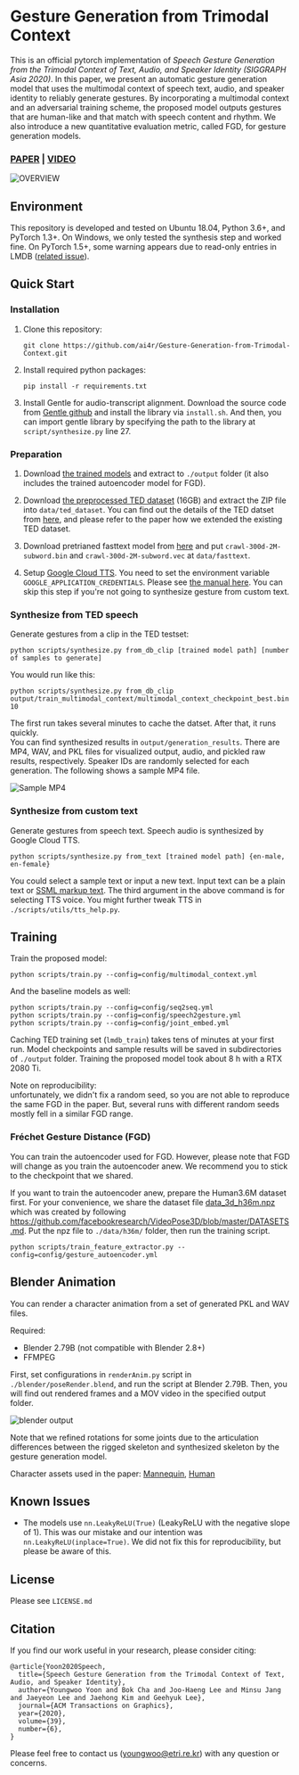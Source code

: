 # Gesture Generation from Trimodal Context

This is an official pytorch implementation of *Speech Gesture Generation from the Trimodal Context of Text, Audio, and Speaker Identity (SIGGRAPH Asia 2020)*. In this paper, we present an automatic gesture generation model that uses the multimodal context of speech text, audio, and speaker identity to reliably generate gestures. By incorporating a multimodal context and an adversarial training scheme, the proposed model outputs gestures that are human-like and that match with speech content and rhythm. We also introduce a new quantitative evaluation metric, called FGD, for gesture generation models.

### [PAPER](https://arxiv.org/abs/2009.02119) | [VIDEO](https://youtu.be/2nDaBHUWpC0)

![OVERVIEW](.github/overview.jpg)

## Environment

This repository is developed and tested on Ubuntu 18.04, Python 3.6+, and PyTorch 1.3+. On Windows, we only tested the synthesis step and worked fine. On PyTorch 1.5+, some warning appears due to read-only entries in LMDB ([related issue](https://github.com/pytorch/pytorch/issues/37581)).

## Quick Start

### Installation

1. Clone this repository:
   ```
   git clone https://github.com/ai4r/Gesture-Generation-from-Trimodal-Context.git
   ```

0. Install required python packages:
   ```
   pip install -r requirements.txt
   ```

0. Install Gentle for audio-transcript alignment. Download the source code from [Gentle github](https://github.com/lowerquality/gentle) and install the library via `install.sh`. And then, you can import gentle library by specifying the path to the library at `script/synthesize.py` line 27.


### Preparation

1. Download [the trained models](https://kaistackr-my.sharepoint.com/:u:/g/personal/zeroyy_kaist_ac_kr/Ec1UIsDDLHtKia04_TTRbygBepXORv__kkq-C9IqZs32aA?e=bJGXQr) and extract to `./output` folder (it also includes the trained autoencoder model for FGD).

0. Download [the preprocessed TED dataset](https://kaistackr-my.sharepoint.com/:u:/g/personal/zeroyy_kaist_ac_kr/EYAPLf8Hvn9Oq9GMljHDTK4BRab7rl9hAOcnjkriqL8qSg) (16GB) and extract the ZIP file into `data/ted_dataset`. You can find out the details of the TED datset from [here](https://github.com/youngwoo-yoon/youtube-gesture-dataset), and please refer to the paper how we extended the existing TED dataset.

0. Download pretrianed fasttext model from [here](https://dl.fbaipublicfiles.com/fasttext/vectors-english/crawl-300d-2M-subword.zip) and put `crawl-300d-2M-subword.bin` and `crawl-300d-2M-subword.vec` at `data/fasttext`.

0. Setup [Google Cloud TTS](https://cloud.google.com/text-to-speech). You need to set the environment variable `GOOGLE_APPLICATION_CREDENTIALS`. Please see [the manual here](https://cloud.google.com/docs/authentication/getting-started). You can skip this step if you're not going to synthesize gesture from custom text.


### Synthesize from TED speech

Generate gestures from a clip in the TED testset: 

```
python scripts/synthesize.py from_db_clip [trained model path] [number of samples to generate]
```

You would run like this:

```
python scripts/synthesize.py from_db_clip output/train_multimodal_context/multimodal_context_checkpoint_best.bin 10
```

The first run takes several minutes to cache the datset. After that, it runs quickly.   
You can find synthesized results in `output/generation_results`. There are MP4, WAV, and PKL files for visualized output, audio, and pickled raw results, respectively. Speaker IDs are randomly selected for each generation. The following shows a sample MP4 file.

![Sample MP4](.github/sample.gif)


### Synthesize from custom text

Generate gestures from speech text. Speech audio is synthesized by Google Cloud TTS.

```
python scripts/synthesize.py from_text [trained model path] {en-male, en-female}
```

You could select a sample text or input a new text. Input text can be a plain text or [SSML markup text](https://cloud.google.com/text-to-speech/docs/ssml). The third argument in the above command is for selecting TTS voice. You might further tweak TTS in `./scripts/utils/tts_help.py`.
 

## Training

Train the proposed model:
```
python scripts/train.py --config=config/multimodal_context.yml
```

And the baseline models as well:

```
python scripts/train.py --config=config/seq2seq.yml
python scripts/train.py --config=config/speech2gesture.yml
python scripts/train.py --config=config/joint_embed.yml 
```

Caching TED training set (`lmdb_train`) takes tens of minutes at your first run. Model checkpoints and sample results will be saved in subdirectories of `./output` folder. Training the proposed model took about 8 h with a RTX 2080 Ti.

Note on reproducibility:  
unfortunately, we didn't fix a random seed, so you are not able to reproduce the same FGD in the paper. But, several runs with different random seeds mostly fell in a similar FGD range.

### Fréchet Gesture Distance (FGD)

You can train the autoencoder used for FGD. However, please note that FGD will change as you train the autoencoder anew. We recommend you to stick to the checkpoint that we shared.
 
If you want to train the autoencoder anew, prepare the Human3.6M dataset first. For your convenience, we share the dataset file [data_3d_h36m.npz](https://kaistackr-my.sharepoint.com/:u:/g/personal/zeroyy_kaist_ac_kr/EYT3xin3bzlCmar59FaLN8UBbDbK_mPn_8UL6in4W2RP6w?e=Lk9sU8) which was created by following https://github.com/facebookresearch/VideoPose3D/blob/master/DATASETS.md. Put the npz file to `./data/h36m/` folder, then run the training script.
   
```
python scripts/train_feature_extractor.py --config=config/gesture_autoencoder.yml
```
   

## Blender Animation

You can render a character animation from a set of generated PKL and WAV files.

Required:
* Blender 2.79B (not compatible with Blender 2.8+)
* FFMPEG 

First, set configurations in `renderAnim.py` script in `./blender/poseRender.blend`, and run the script at Blender 2.79B. Then, you will find out rendered frames and a MOV video in the specified output folder.   

![blender output](.github/render.gif)

Note that we refined rotations for some joints due to the articulation differences between the rigged skeleton and synthesized skeleton by the gesture generation model.

Character assets used in the paper: [Mannequin](https://blendermarket.com/products/rigged-mannequin-set), [Human](https://blendermarket.com/products/spring-people)


## Known Issues

* The models use `nn.LeakyReLU(True)` (LeakyReLU with the negative slope of 1). This was our mistake and our intention was `nn.LeakyReLU(inplace=True)`. We did not fix this for reproducibility, but please be aware of this.


## License

Please see `LICENSE.md`


## Citation

If you find our work useful in your research, please consider citing:

```
@article{Yoon2020Speech,
  title={Speech Gesture Generation from the Trimodal Context of Text, Audio, and Speaker Identity},
  author={Youngwoo Yoon and Bok Cha and Joo-Haeng Lee and Minsu Jang and Jaeyeon Lee and Jaehong Kim and Geehyuk Lee},
  journal={ACM Transactions on Graphics},
  year={2020},
  volume={39},
  number={6},
}
```

Please feel free to contact us (youngwoo@etri.re.kr) with any question or concerns.
